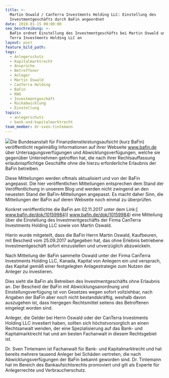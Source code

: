 ```yaml
---
title: >-
  Martin Oswald / CanTerra Investments Holding LLC: Einstellung des
  Investmentgeschäfts durch BaFin angeordnet
date: 2018-01-15 00:00:00
seo_beschreibung: >-
  BaFin ordnet Einstellung des Investmentgeschäfts bei Martin Oswald und Can
  Terra Investments Holding LLC an
layout: post
feature_bild_path:
tags:
  - Anlegerschutz
  - Kapitalmarktrecht
  - Ansprüche
  - Betroffener
  - Anleger
  - Martin Oswald
  - CanTerra Holding
  - BaFin
  - KWG
  - Investmentgeschäft
  - Rückabwicklung
  - Einstellung
topics:
  - anlegerschutz
  - bank-und-kapitalmarktrecht
team_member: dr-sven-tintemann
---
```



[![](http://www.bafin.de/SiteGlobals/Frontend/Images/icons/newsletter/icon_webcodelink.png?__blob=normal)](http://www.bafin.de/dok/10159984 "Öffnet neues Fenster")Die Bundesanstalt f&uuml;r Finanzdienstleistungsaufsicht (kurz BaFin) ver&ouml;ffentlicht regelm&auml;&szlig;ig Informationen auf ihrer Webseite www.bafin.de &uuml;ber Untersagungsverf&uuml;gungen und Abwicklungsverf&uuml;gungen, welche sie gegen&uuml;ber Unternehmen getroffen hat, die nach ihrer Rechtsauffassung erlaubnispflichtige Gesch&auml;fte ohne die hierzu erforderliche Erlaubnis der BaFin betreiben.

Diese Mitteilungen werden oftmals aktualisiert und von der BaFin angepasst. Die hier ver&ouml;ffentlichen Mitteilungen entsprechen dem Stand der Ver&ouml;ffentlichung in unserem Blog und werden nicht zwingend an den neuesten Stand der BaFin-Mitteilungen angepasst. Es macht daher Sinn, die Mitteilungen der BaFin auf deren Webseite noch einmal zu &uuml;berpr&uuml;fen.

Konkret ver&ouml;ffentlichte die BaFin am 02.11.2017 unter dem Link:[ www.bafin.de/dok/10159984]( www.bafin.de/dok/10159984) eine Mitteilung &uuml;ber die Einstellung des Investmentgesch&auml;fts der Firma CanTerra Investments Holding LLC sowie von Martin Oswald.

Hierin wurde mitgeteilt, dass die BaFin Herrn Martin Oswald, Kaufbeuren, mit Bescheid vom 25.09.2017 aufgegeben hat, das ohne Erlebnis betriebene Investmentgesch&auml;ft sofort einzustellen und unverz&uuml;glich abzuwickeln.

Nach Mitteilung der BaFin sammelte Oswald unter der Firma CanTerra Investments Holding LLC, Kanada, Kapital von Anlegern ein und versprach, das Kapital gem&auml;&szlig; einer festgelegten Anlagestrategie zum Nutzen der Anleger zu investieren.

Dies sieht die BaFin als Betreiben des Investmentgesch&auml;fts ohne Erlaubnis an. Der Bescheid der BaFin mit Abwicklungsanordnung und Einstellungsverf&uuml;gung ist von Gesetzes wegen sofort vollziehbar, nach Angaben der BaFin aber noch nicht bestandskr&auml;ftig, weshalb davon auszugehen ist, dass hiergegen Rechtsmittel seitens des Betroffenen eingelegt worden sind.

Anleger, die Gelder bei Herrn Oswald oder der CanTerra Investments Holding LLC investiert haben, sollten sich h&ouml;chstvorsorglich an einen Rechtsanwalt wenden, der eine Spezialisierung auf das Bank- und Kapitalmarktrecht hat und am besten Fachanwalt in diesem Rechtsgebiet ist.

Dr. Sven Tintemann ist Fachanwalt f&uuml;r Bank- und Kapitalmarktrecht und hat bereits mehrere tausend Anleger bei Sch&auml;den vertreten, die nach Abwicklungsverf&uuml;gungen der BaFin bekannt geworden sind. Dr. Tintemann hat im Bereich des Bankaufsichtsrechts promoviert und gilt als Experte f&uuml;r Anlegerrechte und Verbraucherschutz.